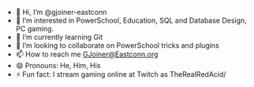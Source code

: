 - 👋 Hi, I’m @gjoiner-eastconn
- 👀 I’m interested in PowerSchool, Education, SQL and Database Design, PC gaming.
- 🌱 I’m currently learning Git
- 💞️ I’m looking to collaborate on PowerSchool tricks and plugins
- 📫 How to reach me GJoiner@Eastconn.org
- 😄 Pronouns: He, Him, His
- ⚡ Fun fact: I stream gaming online at Twitch as TheRealRedAcid/

<!---
gjoiner-eastconn/gjoiner-eastconn is a ✨ special ✨ repository because its `README.md` (this file) appears on your GitHub profile.
You can click the Preview link to take a look at your changes.
--->
